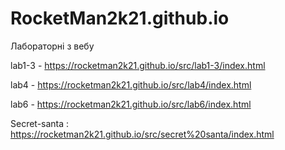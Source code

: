 # RocketMan2k21.github.io
Лабораторні з вебу

lab1-3 - https://rocketman2k21.github.io/src/lab1-3/index.html

lab4 - https://rocketman2k21.github.io/src/lab4/index.html

lab6 - https://rocketman2k21.github.io/src/lab6/index.html

Secret-santa : https://rocketman2k21.github.io/src/secret%20santa/index.html

